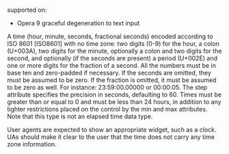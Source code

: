 supported on:
- Opera 9
graceful degeneration to text input

A time (hour, minute, seconds, fractional seconds) encoded according to ISO 8601 [ISO8601] with no time zone: two digits (0-9) for the hour, a colon (U+003A), two digits for the minute, optionally a colon and two digits for the second, and optionally (if the seconds are present) a period (U+002E) and one or more digits for the fraction of a second. All the numbers must be in base ten and zero-padded if necessary. If the seconds are omitted, they must be assumed to be zero. If the fraction is omitted, it must be assumed to be zero as well. For instance: 23:59:00.00000 or 00:00:05. The step attribute specifies the precision in seconds, defaulting to 60. Times must be greater than or equal to 0 and must be less than 24 hours, in addition to any tighter restrictions placed on the control by the min and max attributes. Note that this type is not an elapsed time data type.

User agents are expected to show an appropriate widget, such as a clock. UAs should make it clear to the user that the time does not carry any time zone information. 